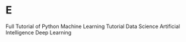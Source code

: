 # E

Full Tutorial of Python 
Machine Learning Tutorial 
Data Science 
Artificial Intelligence 
Deep Learning 
